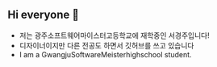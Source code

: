 ## Hi everyone 👋
- 저는 광주소프트웨어마이스터고등학교에 재학중인 서경주입니다!
- 디자이너이지만 다른 전공도 하면서 깃허브를 쓰고 있습니다
- I am a GwangjuSoftwareMeisterhighschool student.
<!--
**SeoRace/SeoRace** is a ✨ _special_ ✨ repository because its `README.md` (this file) appears on your GitHub profile.

Here are some ideas to get you started:

- 🔭 I’m currently working on ...
- 🌱 I’m currently learning ...
- 👯 I’m looking to collaborate on ...
- 🤔 I’m looking for help with ...
- 💬 Ask me about ...
- 📫 How to reach me: ...
- 😄 Pronouns: ...
- ⚡ Fun fact: ...
-->
